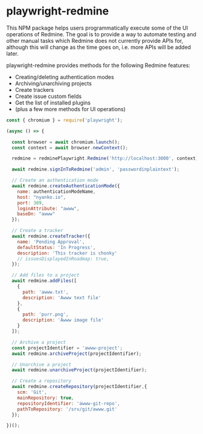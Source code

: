 # playwright-redmine

This NPM package helps users programmatically execute some of the UI operations of Redmine. The goal is to provide a way to automate testing and other manual tasks which Redmine does not currently provide APIs for, although this will change as the time goes on, i.e. more APIs will be added later.

playwright-redmine provides methods for the following Redmine features:

- Creating/deleting authentication modes
- Archiving/unarchiving projects
- Create trackers
- Create issue custom fields
- Get the list of installed plugins
- (plus a few more methods for UI operations)

```js
const { chromium } = require('playwright');

(async () => {

  const browser = await chromium.launch();
  const context = await browser.newContext();

  redmine = redminePlaywright.Redmine('http://localhost:3000', context);

  await redmine.signInToRedmine('admin', 'passwordinplaintext');

  // Create an authentication mode
  await redmine.createAuthenticationMode({
    name: authenticationModeName,
    host: "nyanko.io",
    port: 389,
    loginAttribute: "awww",
    baseDn: "awww"
  });

  // Create a tracker
  await redmine.createTracker({
    name: 'Pending Approval',
    defaultStatus: 'In Progress',
    description: 'This tracker is chonky'
    // issuesDisplayedInRoadmap: true,
  });

  // Add files to a project
  await redmine.addFiles([
    {
      path: 'awww.txt',
      description: 'Awww text file'
    },
    {
      path: 'purr.png',
      description: 'Awww image file'
    }
  ]);

  // Archive a project
  const projectIdentifier = 'awww-project';
  await redmine.archiveProject(projectIdentifier);

  // Unarchive a project
  await redmine.unarchiveProject(projectIdentifier);

  // Create a repository
  await redmine.createRepository(projectIdentifier,{
    scm: 'Git',
    mainRepository: true,
    repositoryIdentifier: 'awww-git-repo',
    pathToRepository: '/srv/git/awww.git'
  });

})();

```